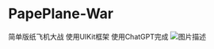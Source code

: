 # PapePlane-War
简单版纸飞机大战 使用UIKit框架 使用ChatGPT完成
![图片描述](https://raw.githubusercontent.com/biostome/PapePlane-War/main/Simulator%20Screen%20Recording%20-%20iPhone%2014%20Pro%20-%202023-02-18%20at%2012.08.05.gif)
